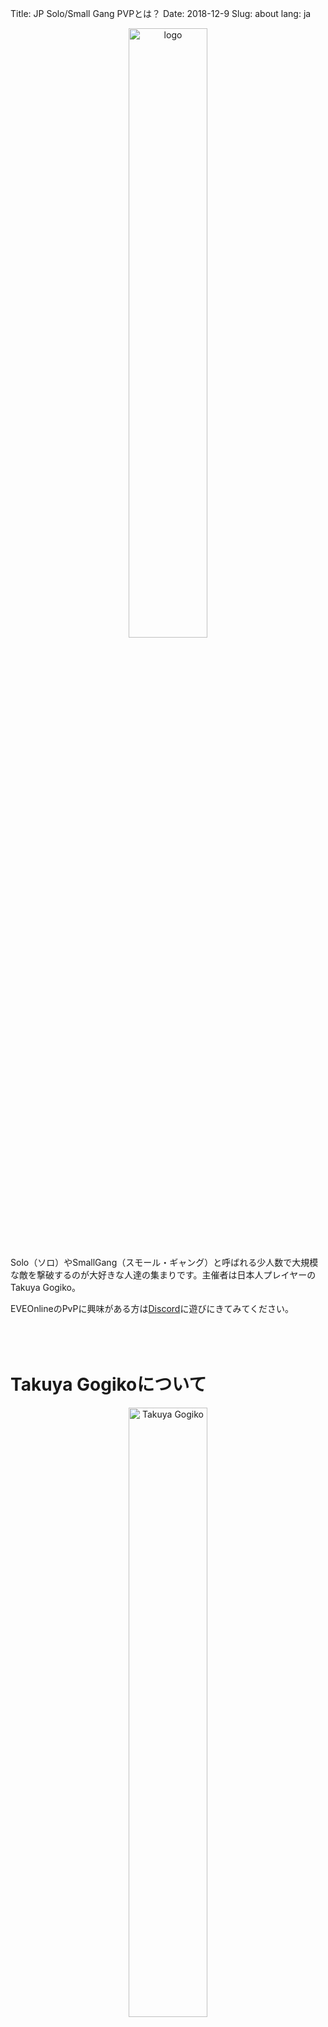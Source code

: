Title: JP Solo/Small Gang PVPとは？
Date: 2018-12-9
Slug: about
lang: ja

<p style="text-align: center;">
<img src="{static}/images/logo.jpg" width="50%" alt="logo">
</p>

Solo（ソロ）やSmallGang（スモール・ギャング）と呼ばれる少人数で大規模な敵を撃破するのが大好きな人達の集まりです。主催者は日本人プレイヤーのTakuya Gogiko。

EVEOnlineのPvPに興味がある方は[Discord](https://discord.gg/FcYrc47)に遊びにきてみてください。
<br /><br /><br /><br />

# Takuya Gogikoについて
<p style="text-align: center;">
<img src="{static}/images/Takuya-Gogiko.jpg" width="50%" alt="Takuya Gogiko">
</p>

## [zKillboard](https://zkillboard.com/character/95235307/)
## [Twitch](https://twitter.com/Takuya_Gogiko)
## [Youtube](https://www.youtube.com/channel/UCLyw5fFzGvuNCz3xA6hHg1A)
## [Twitter](https://twitter.com/Takuya_Gogiko)
<br />
### ※このサイトは許可を貰っていますが、執筆者はTakuyaさん本人ではありません
